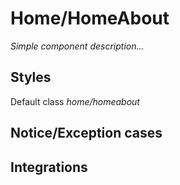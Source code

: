 # Home&#x2F;HomeAbout

_Simple component description..._

## Styles

Default class _home&#x2F;homeabout_

## Notice/Exception cases

## Integrations
